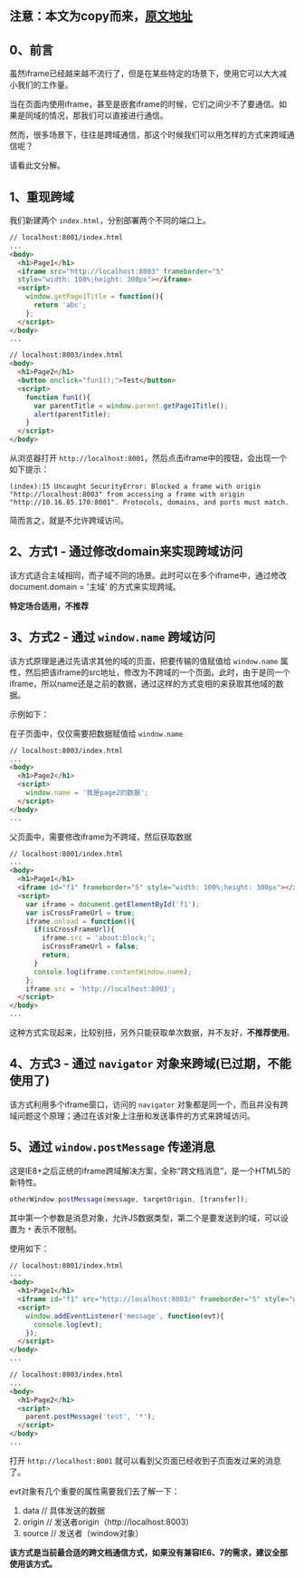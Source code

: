 ## 注意：本文为copy而来，[原文地址](https://github.com/hstarorg/HstarDoc/edit/master/%E5%89%8D%E7%AB%AF%E7%9B%B8%E5%85%B3/Iframe%E8%B7%A8%E5%9F%9F%E9%80%9A%E4%BF%A1%E7%9A%84%E5%87%A0%E7%A7%8D%E6%96%B9%E5%BC%8F.md)

## 0、前言

虽然iframe已经越来越不流行了，但是在某些特定的场景下，使用它可以大大减小我们的工作量。

当在页面内使用iframe，甚至是嵌套iframe的时候，它们之间少不了要通信。如果是同域的情况，那我们可以直接进行通信。

然而，很多场景下，往往是跨域通信，那这个时候我们可以用怎样的方式来跨域通信呢？

请看此文分解。


## 1、重现跨域

我们新建两个 ``index.html``，分别部署两个不同的端口上。

```html
// localhost:8001/index.html
...
<body>
  <h1>Page1</h1>
  <iframe src="http://localhost:8003" frameborder="5" 
  style="width: 100%;height: 300px"></iframe>
  <script>
    window.getPage1Title = function(){
      return 'abc';
    };
  </script>
</body>
...
```

```html
// localhost:8003/index.html
<body>
  <h1>Page2</h1>
  <button onclick="fun1();">Test</button>
  <script>
    function fun1(){
      var parentTitle = window.parent.getPage1Title();
      alert(parentTitle);
    }
  </script>
</body>
```

从浏览器打开 ``http://localhost:8001``，然后点击iframe中的按钮，会出现一个如下提示：

```
(index):15 Uncaught SecurityError: Blocked a frame with origin "http://localhost:8003" from accessing a frame with origin "http://10.16.85.170:8001". Protocols, domains, and ports must match.
```
简而言之，就是不允许跨域访问。

## 2、方式1 - 通过修改domain来实现跨域访问

该方式适合主域相同，而子域不同的场景。此时可以在多个iframe中，通过修改document.domain = '主域' 的方式来实现跨域。

**特定场合适用，不推荐**

## 3、方式2 - 通过 ``window.name`` 跨域访问

该方式原理是通过先请求其他的域的页面，把要传输的值赋值给 ``window.name`` 属性，然后把该iframe的src地址，修改为不跨域的一个页面。此时，由于是同一个iframe，所以name还是之前的数据，通过这样的方式变相的来获取其他域的数据。

示例如下：

在子页面中，仅仅需要把数据赋值给 ``window.name``
```html
// localhost:8003/index.html
...
<body>
  <h1>Page2</h1>
  <script>
    window.name = '我是page2的数据';
  </script>
</body>
...
```

父页面中，需要修改iframe为不跨域，然后获取数据

```html
// localhost:8001/index.html
...
<body>
  <h1>Page1</h1>
  <iframe id="f1" frameborder="5" style="width: 100%;height: 300px"></iframe>
  <script>
    var iframe = document.getElementById('f1');
    var isCrossFrameUrl = true;
    iframe.onload = function(){
      if(isCrossFrameUrl){
        iframe.src = 'about:block;';
        isCrossFrameUrl = false;
        return;
      }
      console.log(iframe.contentWindow.name);
    };   
    iframe.src = 'http://localhost:8003';
  </script>
</body>
...
```

这种方式实现起来，比较别扭，另外只能获取单次数据，并不友好，**不推荐使用**。

## 4、方式3 - 通过 ``navigator`` 对象来跨域(已过期，不能使用了)

该方式利用多个iframe窗口，访问的 ``navigator`` 对象都是同一个，而且并没有跨域问题这个原理；通过在该对象上注册和发送事件的方式来跨域访问。

## 5、通过 ``window.postMessage`` 传递消息

这是IE8+之后正统的iframe跨域解决方案，全称“跨文档消息”，是一个HTML5的新特性。

```javascript
otherWindow.postMessage(message, targetOrigin, [transfer]);
```

其中第一个参数是消息对象，允许JS数据类型，第二个是要发送到的域，可以设置为 ``*`` 表示不限制。

使用如下：

```html
// localhost:8001/index.html
...
<body>
  <h1>Page1</h1>
  <iframe id="f1" src="http://localhost:8003/" frameborder="5" style="width: 100%;height: 300px"></iframe>
  <script>
    window.addEventListener('message', function(evt){
      console.log(evt);
    });
  </script>
</body>
...
```

```html
// localhost:8003/index.html
...
<body>
  <h1>Page2</h1>
  <script>
    parent.postMessage('test', '*');
  </script>
</body>
...
```

打开 ``http://localhost:8001`` 就可以看到父页面已经收到子页面发过来的消息了。

evt对象有几个重要的属性需要我们去了解一下：

1. data // 具体发送的数据
2. origin // 发送者origin（http://localhost:8003）
3. source // 发送者（window对象）

**该方式是当前最合适的跨文档通信方式，如果没有兼容IE6、7的需求，建议全部使用该方式。**